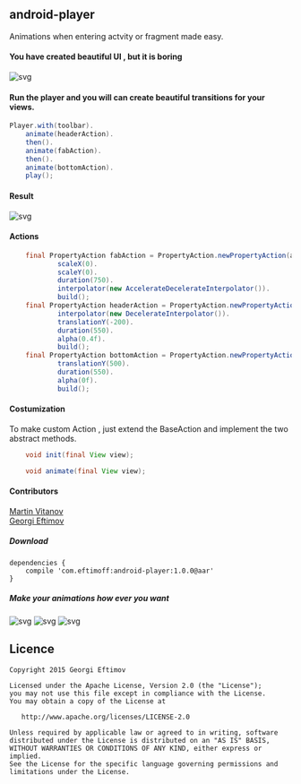 ## android-player
Animations when entering actvity or fragment made easy.

#### You have created beautiful UI , but it is boring

![svg](https://github.com/geftimov/android-player/blob/master/art/playerPhoto.png) 

#### Run the player and you will can create beautiful transitions for your views.

```java
Player.with(toolbar).
	animate(headerAction).
	then().
	animate(fabAction).
	then().
	animate(bottomAction).
	play();
```

#### Result

![svg](https://github.com/geftimov/android-player/blob/master/art/sample_one.gif)

#### Actions

```java
	final PropertyAction fabAction = PropertyAction.newPropertyAction(activityMainPinkFab).
			scaleX(0).
			scaleY(0).
			duration(750).
			interpolator(new AccelerateDecelerateInterpolator()).
			build();
	final PropertyAction headerAction = PropertyAction.newPropertyAction(activityMainheaderLayout).
			interpolator(new DecelerateInterpolator()).
			translationY(-200).
			duration(550).
			alpha(0.4f).
			build();
	final PropertyAction bottomAction = PropertyAction.newPropertyAction(activityMainMobileNumberLayout).
			translationY(500).
			duration(550).
			alpha(0f).
			build();
```

#### Costumization

To make custom Action , just extend the BaseAction and implement the two abstract methods.

```java
    void init(final View view);

    void animate(final View view);
```

#### Contributors

[Martin Vitanov](https://github.com/martinVitanov "Martin Vitanov") <br />
[Georgi Eftimov](https://github.com/geftimov "Georgi Eftimov")

##### Download

	dependencies {
		compile 'com.eftimoff:android-player:1.0.0@aar'
	}

##### Make your animations how ever you want	
	
![svg](https://github.com/geftimov/android-player/blob/master/art/sample_two.gif) ![svg](https://github.com/geftimov/android-player/blob/master/art/sample_three.gif) ![svg](https://github.com/geftimov/android-player/blob/master/art/sample_four.gif)


## Licence

    Copyright 2015 Georgi Eftimov

    Licensed under the Apache License, Version 2.0 (the "License");
    you may not use this file except in compliance with the License.
    You may obtain a copy of the License at

       http://www.apache.org/licenses/LICENSE-2.0

    Unless required by applicable law or agreed to in writing, software
    distributed under the License is distributed on an "AS IS" BASIS,
    WITHOUT WARRANTIES OR CONDITIONS OF ANY KIND, either express or implied.
    See the License for the specific language governing permissions and
    limitations under the License.
